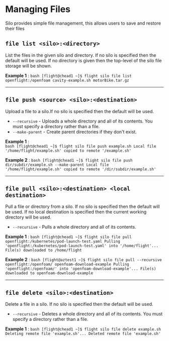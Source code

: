 # Managing Files

Silo provides simple file management, this allows users to save and restore their files 

## `file list <silo>:<directory>`

List the files in the given silo and directory. If no silo is specified then the default will be used. If no directory is given then the top-level of the silo file storage will be shown. 

**Example 1**
: 
    ```bash
    [flight@chead1 ~]$ flight silo file list openflight:/openfoam
    cavity-example.sh
    motorBike.tar.gz
    ```

---

## `file push <source> <silo>:<destination>`

Upload a file to a silo.If no silo is specified then the default will be used.

- `--recursive` - Uploads a whole directory and all of its contents. You must specify a directory rather than a file.
- `--make-parent` - Create parent directories if they don't exist.

**Example 1**
:    
    ```bash
    [flight@chead1 ~]$ flight silo file push example.sh
    Local file '/home/flight/example.sh' copied to remote '/example.sh'
    ```

**Example 2**
: 
    ```bash
    [flight@chead1 ~]$ flight silo file push dir/subdir/example.sh --make-parent
    Local file '/home/flight/example.sh' copied to remote '/dir/subdir/example.sh'
    ```

---

## `file pull <silo>:<destination> <local destination>`

Pull a file or directory from a silo. If no silo is specified then the default will be used. If no local destination is specified then the current working directory will be used.

- `--recursive` - Pulls a whole directory and all of its contents. 

**Example 1**
: 
    ```bash
    [flight@chead1 ~]$ flight silo file pull openflight:/kubernetes/pod-launch-test.yaml
    Pulling 'openflight:/kubernetes/pod-launch-test.yaml' into '/home/flight'...
    File(s) downloaded to /home/flight
    ```

**Example 2**
: 
    ```bash
    [flight@aztest1 ~]$ flight silo file pull --recursive openflight:/openfoam/ openfoam-download-example
    Pulling 'openflight:/openfoam/' into 'openfoam-download-example'...
    File(s) downloaded to openfoam-download-example
    ```

---

## `file delete <silo>:<destination>`

Delete a file in a silo. If no silo is specified then the default will be used.

- `--recursive` - Deletes a whole directory and all of its contents. You must specify a directory rather than a file.

**Example 1**
: 
    ```bash
    [flight@chead1 ~]$ flight silo file delete example.sh
    Deleting remote file 'example.sh'...
    Deleted remote file 'example.sh'
    ```
